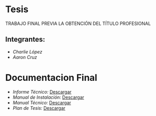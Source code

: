 # Tesis
TRABAJO FINAL PREVIA LA OBTENCIÓN DEL TÍTULO PROFESIONAL
## Integrantes: 

* *Charlie López*
* *Aaron Cruz*

# Documentacion Final
* *Informe Técnico:* [Descargar](https://github.com/Arom96/Tesis/raw/main/Documentaci%C3%B3n/Informe_T%C3%A9cnico.pdf)
* *Manual de Instalación:* [Descargar](https://github.com/Arom96/Tesis/raw/main/Documentaci%C3%B3n/Manual_Instalaci%C3%B3n.pdf) 
* *Manual Técnico:* [Descargar](https://github.com/Arom96/Tesis/raw/main/Documentaci%C3%B3n/Manual_T%C3%A9cnico.pdf) 
* *Plan de Tesis:* [Descargar](https://github.com/Arom96/Tesis/raw/main/Documentaci%C3%B3n/Plan_Tesis.pdf) 
